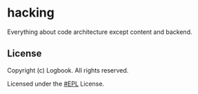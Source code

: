 # hacking
Everything about code architecture except content and backend.
## License
Copyright (c) Logbook. All rights reserved.

Licensed under the [#EPL](http://www.gnu.org/licenses/license-list.html#EPL) License.
